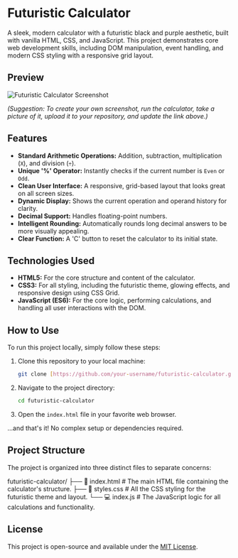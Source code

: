 # Futuristic Calculator

A sleek, modern calculator with a futuristic black and purple aesthetic, built with vanilla HTML, CSS, and JavaScript. This project demonstrates core web development skills, including DOM manipulation, event handling, and modern CSS styling with a responsive grid layout.

## Preview

![Futuristic Calculator Screenshot](https://i.imgur.com/rL4A2sZ.png)

*(Suggestion: To create your own screenshot, run the calculator, take a picture of it, upload it to your repository, and update the link above.)*

## Features

-   **Standard Arithmetic Operations:** Addition, subtraction, multiplication (`X`), and division (`÷`).
-   **Unique '%' Operator:** Instantly checks if the current number is `Even` or `Odd`.
-   **Clean User Interface:** A responsive, grid-based layout that looks great on all screen sizes.
-   **Dynamic Display:** Shows the current operation and operand history for clarity.
-   **Decimal Support:** Handles floating-point numbers.
-   **Intelligent Rounding:** Automatically rounds long decimal answers to be more visually appealing.
-   **Clear Function:** A 'C' button to reset the calculator to its initial state.

## Technologies Used

* **HTML5:** For the core structure and content of the calculator.
* **CSS3:** For all styling, including the futuristic theme, glowing effects, and responsive design using CSS Grid.
* **JavaScript (ES6):** For the core logic, performing calculations, and handling all user interactions with the DOM.

## How to Use

To run this project locally, simply follow these steps:

1.  Clone this repository to your local machine:
    ```sh
    git clone [https://github.com/your-username/futuristic-calculator.git](https://github.com/your-username/futuristic-calculator.git)
    ```
2.  Navigate to the project directory:
    ```sh
    cd futuristic-calculator
    ```
3.  Open the `index.html` file in your favorite web browser.

...and that's it! No complex setup or dependencies required.

## Project Structure

The project is organized into three distinct files to separate concerns:

futuristic-calculator/
├── 📄 index.html      # The main HTML file containing the calculator's structure.
├── 🎨 styles.css      # All the CSS styling for the futuristic theme and layout.
└── 💻 index.js        # The JavaScript logic for all calculations and functionality.


## License

This project is open-source and available under the [MIT License](LICENSE).
